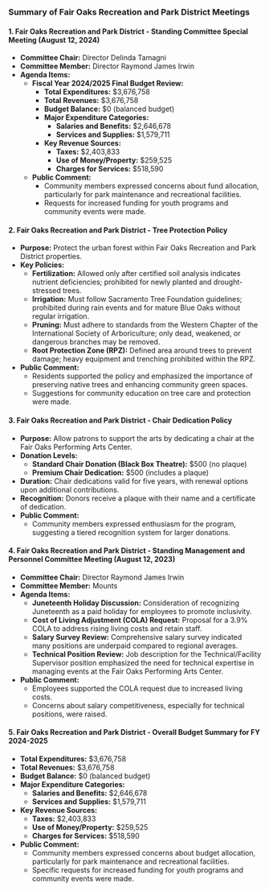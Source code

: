 ### Summary of Fair Oaks Recreation and Park District Meetings

#### 1. **Fair Oaks Recreation and Park District - Standing Committee Special Meeting (August 12, 2024)**
- **Committee Chair:** Director Delinda Tamagni
- **Committee Member:** Director Raymond James Irwin
- **Agenda Items:**
  - **Fiscal Year 2024/2025 Final Budget Review:**
    - **Total Expenditures:** $3,676,758
    - **Total Revenues:** $3,676,758
    - **Budget Balance:** $0 (balanced budget)
    - **Major Expenditure Categories:**
      - **Salaries and Benefits:** $2,646,678
      - **Services and Supplies:** $1,579,711
    - **Key Revenue Sources:**
      - **Taxes:** $2,403,833
      - **Use of Money/Property:** $259,525
      - **Charges for Services:** $518,590
  - **Public Comment:**
    - Community members expressed concerns about fund allocation, particularly for park maintenance and recreational facilities.
    - Requests for increased funding for youth programs and community events were made.

#### 2. **Fair Oaks Recreation and Park District - Tree Protection Policy**
- **Purpose:** Protect the urban forest within Fair Oaks Recreation and Park District properties.
- **Key Policies:**
  - **Fertilization:** Allowed only after certified soil analysis indicates nutrient deficiencies; prohibited for newly planted and drought-stressed trees.
  - **Irrigation:** Must follow Sacramento Tree Foundation guidelines; prohibited during rain events and for mature Blue Oaks without regular irrigation.
  - **Pruning:** Must adhere to standards from the Western Chapter of the International Society of Arboriculture; only dead, weakened, or dangerous branches may be removed.
  - **Root Protection Zone (RPZ):** Defined area around trees to prevent damage; heavy equipment and trenching prohibited within the RPZ.
- **Public Comment:**
  - Residents supported the policy and emphasized the importance of preserving native trees and enhancing community green spaces.
  - Suggestions for community education on tree care and protection were made.

#### 3. **Fair Oaks Recreation and Park District - Chair Dedication Policy**
- **Purpose:** Allow patrons to support the arts by dedicating a chair at the Fair Oaks Performing Arts Center.
- **Donation Levels:**
  - **Standard Chair Donation (Black Box Theatre):** $500 (no plaque)
  - **Premium Chair Dedication:** $500 (includes a plaque)
- **Duration:** Chair dedications valid for five years, with renewal options upon additional contributions.
- **Recognition:** Donors receive a plaque with their name and a certificate of dedication.
- **Public Comment:**
  - Community members expressed enthusiasm for the program, suggesting a tiered recognition system for larger donations.

#### 4. **Fair Oaks Recreation and Park District - Standing Management and Personnel Committee Meeting (August 12, 2023)**
- **Committee Chair:** Director Raymond James Irwin
- **Committee Member:** Mounts
- **Agenda Items:**
  - **Juneteenth Holiday Discussion:** Consideration of recognizing Juneteenth as a paid holiday for employees to promote inclusivity.
  - **Cost of Living Adjustment (COLA) Request:** Proposal for a 3.9% COLA to address rising living costs and retain staff.
  - **Salary Survey Review:** Comprehensive salary survey indicated many positions are underpaid compared to regional averages.
  - **Technical Position Review:** Job description for the Technical/Facility Supervisor position emphasized the need for technical expertise in managing events at the Fair Oaks Performing Arts Center.
- **Public Comment:**
  - Employees supported the COLA request due to increased living costs.
  - Concerns about salary competitiveness, especially for technical positions, were raised.

#### 5. **Fair Oaks Recreation and Park District - Overall Budget Summary for FY 2024-2025**
- **Total Expenditures:** $3,676,758
- **Total Revenues:** $3,676,758
- **Budget Balance:** $0 (balanced budget)
- **Major Expenditure Categories:**
  - **Salaries and Benefits:** $2,646,678
  - **Services and Supplies:** $1,579,711
- **Key Revenue Sources:**
  - **Taxes:** $2,403,833
  - **Use of Money/Property:** $259,525
  - **Charges for Services:** $518,590
- **Public Comment:**
  - Community members expressed concerns about budget allocation, particularly for park maintenance and recreational facilities.
  - Specific requests for increased funding for youth programs and community events were made.

